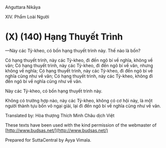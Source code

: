 Aṅguttara Nikāya

XIV. Phẩm Loài Người

# (X) (140) Hạng Thuyết Trình

—Này các Tỷ-kheo, có bốn hạng thuyết trình này. Thế nào là bốn?

Có hạng thuyết trình, này các Tỷ-kheo, đi đến ngõ bí về nghĩa, không về văn; Có hạng thuyết trình, này các Tỷ-kheo, đi đến ngõ bí về văn, nhưng không về nghĩa; Có hạng thuyết trình, này các Tỷ-kheo, đi đến ngõ bí về nghĩa cũng như về văn; Có hạng thuyết trình, này các Tỷ-kheo, không đi đến ngõ bí về nghĩa cũng như về văn.

Này các Tỷ-kheo, có bốn hạng thuyết trình này.

Không có trường hợp nào, này các Tỷ-kheo, không có cơ hội này, là một người thành tựu bốn vô ngại giải, lại đi đến ngõ bí về nghĩa cũng như về văn.

Translated by: Hòa thượng Thích Minh Châu dịch Việt

These texts have been used with the kind permission of the webmaster of [http://www.budsas.net/](http://www.budsas.net/)

Prepared for SuttaCentral by Ayya Vimala.